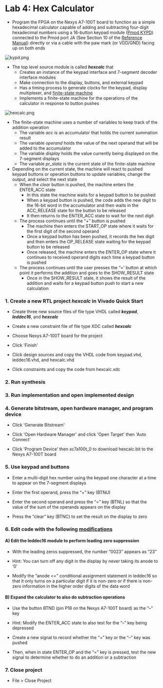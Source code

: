 # Lab 4: Hex Calculator

* Program the FPGA on the Nexys A7-100T board to function as a simple hexadecimal calculator capable of adding and subtracting four-digit hexadecimal numbers using a 16-button keypad module ([Pmod KYPD](https://store.digilentinc.com/pmod-kypd-16-button-keypad/)) connected to the Pmod port JA (See Section 10 of the [Reference Manual](https://reference.digilentinc.com/_media/reference/programmable-logic/nexys-a7/nexys-a7_rm.pdf)) directly or via a cable with the paw mark (or VDD/GND) facing up on both ends

![kypd.png](https://github.com/kevinwlu/dsd/blob/master/Nexys-A7/Lab-4/kypd.png)

* The top level source module is called **_hexcalc_** that
  * Creates an instance of the keypad interface and 7-segment decoder interface modules
  * Make connection to the display, buttons, and external keypad
  * Has a timing process to generate clocks for the keypad, display multiplexer, and [finite-state machine](https://en.wikipedia.org/wiki/Finite-state_machine)
  * Implements a finite-state machine for the operations of the calculator in response to button pushes

![hexcalc.png](https://github.com/kevinwlu/dsd/blob/master/Nexys-A7/Lab-4/hexcalc.png)

* The finite-state machine uses a number of variables to keep track of the addition operation
  * The variable _acc_ is an accumulator that holds the current summation result
  * The variable _operand_ holds the value of the next operand that will be added to the accumulator
  * The variable _display_ holds the value currently being displayed on the 7-segment displays
  * The variable _pr_state_ is the current state of the finite-state machine
* Depending on the current state, the machine will react to pushed keypad buttons or operation buttons to update variables, change the output, and select the next state
  * When the _clear_ button is pushed, the machine enters the ENTER_ACC state
    * In this state the machine waits for a keypad button to be pushed
    * When a keypad button is pushed, the code adds the new digit to the 16-bit word in the accumulator and then waits in the ACC_RELEASE state for the button to be released
    * It then returns to the ENTER_ACC state to wait for the next digit
  * The process continues until the “+” button is pushed
    * The machine then enters the START_OP state where it waits for the first digit of the second operand
    * Once a keypad button has been pushed, it records the hex digit and then enters the OP_RELEASE state waiting for the keypad button to be released
    * Once released, the machine enters the ENTER_OP state where it continues to received operand digits each time a keypad button is pushed
  * The process continues until the user presses the “=’ button at which point it performs the addition and goes to the SHOW_RESULT state
    * Once in the SHOW_RESULT state, it shows the result of the addition and waits for a keypad button push to start a new calculation

### 1. Create a new RTL project _hexcalc_ in Vivado Quick Start

* Create three new source files of file type VHDL called **_keypad_**, **_leddec16_**, and **_hexcalc_**

* Create a new constraint file of file type XDC called **_hexcalc_**

* Choose Nexys A7-100T board for the project

* Click 'Finish'

* Click design sources and copy the VHDL code from keypad.vhd, leddec16.vhd, and hexcalc.vhd

* Click constraints and copy the code from hexcalc.xdc

### 2. Run synthesis

### 3. Run implementation and open implemented design

### 4. Generate bitstream, open hardware manager, and program device

* Click 'Generate Bitstream'

* Click 'Open Hardware Manager' and click 'Open Target' then 'Auto Connect'

* Click 'Program Device' then xc7a100t_0 to download hexcalc.bit to the Nexys A7-100T board

### 5. Use keypad and buttons

* Enter a multi-digit hex number using the keypad one character at a time to appear on the 7-segment displays

* Enter the first operand, press the “+” key (BTNU)

* Enter the second operand and press the “=” key (BTNL) so that the value of the sum of the operands appears on the display

* Press the “clear” key (BTNC) to set the result on the display to zero

### 6. Edit code with the following [modifications](https://github.com/kevinwlu/dsd/tree/master/Nexys-A7/Lab-4/Modifications)

#### A) Edit the leddec16 module to perform leading zero suppression

* With the leading zeros suppressed, the number “0023” appears as “23” 

* Hint: You can turn off any digit in the display by never taking its anode to ‘0’

* Modify the “anode <=” conditional assignment statement in leddec16 so that it only turns on a particular digit if it is non-zero or if there is non-zero information in the higher order digits of the data word

#### B) Expand the calculator to also do subtraction operations

* Use the button BTND (pin P18 on the Nexys A7-100T board) as the “–” key

* Hint: Modify the ENTER_ACC state to also test for the “–” key being depressed

* Create a new signal to record whether the “+” key or the “–” key was pushed

* Then, when in state ENTER_OP and the “=” key is pressed, test the new signal to determine whether to do an addition or a subtraction

### 7. Close project

* File > Close Project
